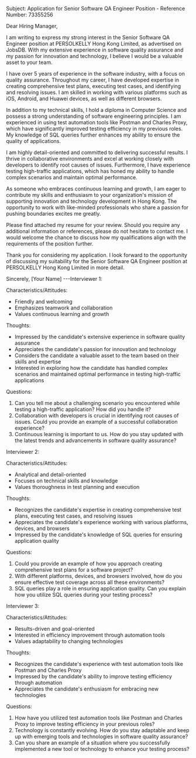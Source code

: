 Subject: Application for Senior Software QA Engineer Position - Reference Number: 73355256

Dear Hiring Manager,

I am writing to express my strong interest in the Senior Software QA Engineer position at PERSOLKELLY Hong Kong Limited, as advertised on JobsDB. With my extensive experience in software quality assurance and my passion for innovation and technology, I believe I would be a valuable asset to your team.

I have over 5 years of experience in the software industry, with a focus on quality assurance. Throughout my career, I have developed expertise in creating comprehensive test plans, executing test cases, and identifying and resolving issues. I am skilled in working with various platforms such as iOS, Android, and Huawei devices, as well as different browsers.

In addition to my technical skills, I hold a diploma in Computer Science and possess a strong understanding of software engineering principles. I am experienced in using test automation tools like Postman and Charles Proxy, which have significantly improved testing efficiency in my previous roles. My knowledge of SQL queries further enhances my ability to ensure the quality of applications.

I am highly detail-oriented and committed to delivering successful results. I thrive in collaborative environments and excel at working closely with developers to identify root causes of issues. Furthermore, I have experience testing high-traffic applications, which has honed my ability to handle complex scenarios and maintain optimal performance.

As someone who embraces continuous learning and growth, I am eager to contribute my skills and enthusiasm to your organization's mission of supporting innovation and technology development in Hong Kong. The opportunity to work with like-minded professionals who share a passion for pushing boundaries excites me greatly.

Please find attached my resume for your review. Should you require any additional information or references, please do not hesitate to contact me. I would welcome the chance to discuss how my qualifications align with the requirements of the position further.

Thank you for considering my application. I look forward to the opportunity of discussing my suitability for the Senior Software QA Engineer position at PERSOLKELLY Hong Kong Limited in more detail.

Sincerely,
[Your Name]
---Interviewer 1:

Characteristics/Attitudes:
- Friendly and welcoming
- Emphasizes teamwork and collaboration
- Values continuous learning and growth

Thoughts:
- Impressed by the candidate's extensive experience in software quality assurance
- Appreciates the candidate's passion for innovation and technology
- Considers the candidate a valuable asset to the team based on their skills and expertise
- Interested in exploring how the candidate has handled complex scenarios and maintained optimal performance in testing high-traffic applications

Questions:
1. Can you tell me about a challenging scenario you encountered while testing a high-traffic application? How did you handle it?
2. Collaboration with developers is crucial in identifying root causes of issues. Could you provide an example of a successful collaboration experience?
3. Continuous learning is important to us. How do you stay updated with the latest trends and advancements in software quality assurance?

Interviewer 2:

Characteristics/Attitudes:
- Analytical and detail-oriented
- Focuses on technical skills and knowledge
- Values thoroughness in test planning and execution

Thoughts:
- Recognizes the candidate's expertise in creating comprehensive test plans, executing test cases, and resolving issues
- Appreciates the candidate's experience working with various platforms, devices, and browsers
- Impressed by the candidate's knowledge of SQL queries for ensuring application quality

Questions:
1. Could you provide an example of how you approach creating comprehensive test plans for a software project?
2. With different platforms, devices, and browsers involved, how do you ensure effective test coverage across all these environments?
3. SQL queries play a role in ensuring application quality. Can you explain how you utilize SQL queries during your testing process?

Interviewer 3:

Characteristics/Attitudes:
- Results-driven and goal-oriented
- Interested in efficiency improvement through automation tools
- Values adaptability to changing technologies

Thoughts:
- Recognizes the candidate's experience with test automation tools like Postman and Charles Proxy
- Impressed by the candidate's ability to improve testing efficiency through automation
- Appreciates the candidate's enthusiasm for embracing new technologies

Questions:
1. How have you utilized test automation tools like Postman and Charles Proxy to improve testing efficiency in your previous roles?
2. Technology is constantly evolving. How do you stay adaptable and keep up with emerging tools and technologies in software quality assurance?
3. Can you share an example of a situation where you successfully implemented a new tool or technology to enhance your testing process?